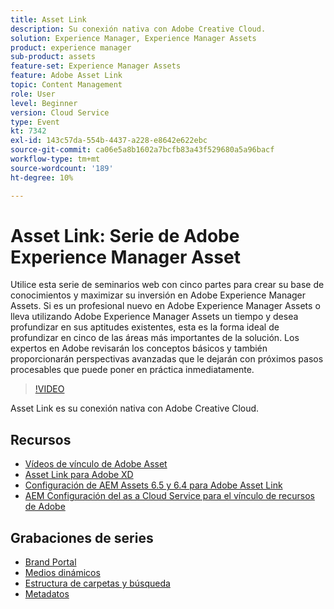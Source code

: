 ```yaml
---
title: Asset Link
description: Su conexión nativa con Adobe Creative Cloud.
solution: Experience Manager, Experience Manager Assets
product: experience manager
sub-product: assets
feature-set: Experience Manager Assets
feature: Adobe Asset Link
topic: Content Management
role: User
level: Beginner
version: Cloud Service
type: Event
kt: 7342
exl-id: 143c57da-554b-4437-a228-e8642e622ebc
source-git-commit: ca06e5a8b1602a7bcfb83a43f529680a5a96bacf
workflow-type: tm+mt
source-wordcount: '189'
ht-degree: 10%

---
```


# Asset Link: Serie de Adobe Experience Manager Asset

Utilice esta serie de seminarios web con cinco partes para crear su base de conocimientos y maximizar su inversión en Adobe Experience Manager Assets. Si es un profesional nuevo en Adobe Experience Manager Assets o lleva utilizando Adobe Experience Manager Assets un tiempo y desea profundizar en sus aptitudes existentes, esta es la forma ideal de profundizar en cinco de las áreas más importantes de la solución. Los expertos en Adobe revisarán los conceptos básicos y también proporcionarán perspectivas avanzadas que le dejarán con próximos pasos procesables que puede poner en práctica inmediatamente.

>[!VIDEO](https://video.tv.adobe.com/v/332127/?quality=12&learn=on&hidetitle=true)

Asset Link es su conexión nativa con Adobe Creative Cloud.

## Recursos

* [Vídeos de vínculo de Adobe Asset](https://experienceleague.adobe.com/docs/experience-manager-learn/assets/adobe-asset-link/launch-adobe-asset-link.html?lang=es)
* [Asset Link para Adobe XD](https://helpx.adobe.com/enterprise/admin-guide.html/enterprise/using/adobe-asset-link-for-xd.ug.html)
* [Configuración de AEM Assets 6.5 y 6.4 para Adobe Asset Link](https://helpx.adobe.com/enterprise/using/configure-aem-assets-6-for-asset-link.html)
* [AEM Configuración del as a Cloud Service para el vínculo de recursos de Adobe](https://helpx.adobe.com/enterprise/admin-guide.html/enterprise/using/configure-aem-assets-for-asset-link.ug.html)

## Grabaciones de series

* [Brand Portal](brand-portal.md)
* [Medios dinámicos](dynamic-media.md)
* [Estructura de carpetas y búsqueda](folder-structure-search.md)
* [Metadatos](metadata.md)
